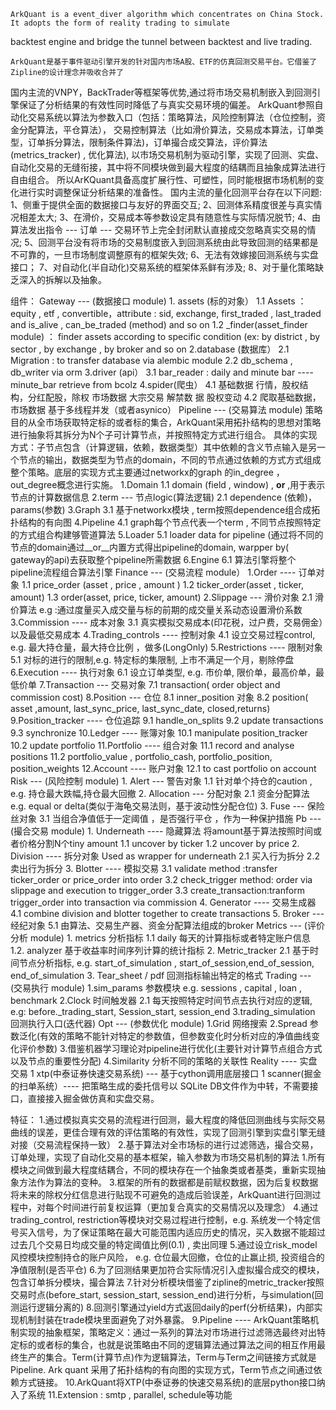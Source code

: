 
    ArkQuant is a event_diver algorithm which concentrates on China Stock. It adopts the form of reality trading to simulate
backtest engine and bridge the tunnel between backtest and live trading.

    ArkQuant是基于事件驱动引擎开发的针对国内市场A股、ETF的仿真回测交易平台。它借鉴了Zipline的设计理念并吸收合并了
国内主流的VNPY，BackTrader等框架等优势,通过将市场交易机制嵌入到回测引擎保证了分析结果的有效性同时降低了与真实交易环境的偏差。
    ArkQuant参照自动化交易系统以算法为参数入口（包括：策略算法，风险控制算法（仓位控制，资金分配算法，平仓算法），
交易控制算法（比如滑价算法，交易成本算法，订单类型，订单拆分算法，限制条件算法)，订单撮合成交算法，评价算法(metrics_tracker) ,
优化算法), 以市场交易机制为驱动引擎，实现了回测、实盘、自动化交易的无缝衔接，其中将不同模块做到最大程度的结耦而且抽象成算法进行自由组合。
所以ArKQuant具备高度扩展行性、可塑性，同时能根据市场机制的变化进行实时调整保证分析结果的准备性。
    国内主流的量化回测平台存在以下问题:  1、侧重于提供全面的数据接口与友好的界面交互;  2、回测体系精度很差与真实情况相差太大; 
3、在滑价，交易成本等参数设定具有随意性与实际情况脱节;  4、由算法发出指令 --- 订单 --- 交易环节上完全封闭默认直接成交忽略真实交易的情况; 
5、回测平台没有将市场的交易制度嵌入到回测系统由此导致回测的结果都是不可靠的，一旦市场制度调整原有的框架失效;  6、无法有效嫁接回测系统与实盘接口；
7、对自动化(半自动化)交易系统的框架体系鲜有涉及;  8、对于量化策略缺乏深入的拆解以及抽象。
    
组件：
    Gateway --- (数据接口 module)
        1. assets (标的对象）
            1.1	Assets ：equity , etf , convertible，attribute : sid, exchange, first_traded , 		last_traded  and is_alive , can_be_traded (method) and so on 
            1.2 	_finder(asset_finder module) ： finder assets according to specific condition 		(ex: by district , by sector , by exchange , by broker and so on 
        2.database (数据库） 
            2.1	Migration : to transfer database via alembic module
            2.2 	db_schema , db_writer via orm 
        3.driver (api）
            3.1  bar_reader : daily and minute bar  ---- minute_bar retrieve from bcolz
            4.spider(爬虫）
            4.1 基础数据 行情，股权结构，分红配股，除权 市场数据 大宗交易 解禁数		据 股权变动
            4.2 爬取基础数据，市场数据 基于多线程并发（或者asynico）
    Pipeline --- (交易算法 module)
        策略目的从全市场获取特定标的或者标的集合，ArkQuant采用拓扑结构的思想对策略进行抽象将其拆分为N个子可计算节点，并按照特定方式进行组合。
    具体的实现方式：子节点包含（计算逻辑，依赖，数据类型）其中依赖的含义节点输入是另一个节点的输出，数据类型为节点的domain，不同的节点通过依赖的方式方式组成整个策略。底层的实现方式主要通过networkx的graph 的in_degree ，out_degree概念进行实施。
        1.Domain 
            1.1 domain (field , window) , __or__ ,用于表示节点的计算数据信息
        2.term --- 节点logic(算法逻辑)
            2.1 dependence (依赖)，params(参数) 
        3.Graph 
            3.1 基于networkx模块 , term按照dependence组合成拓扑结构的有向图
        4.Pipeline
            4.1 graph每个节点代表一个term , 不同节点按照特定的方式组合构建够管道算法
        5.Loader 
            5.1 loader data for pipeline (通过将不同的节点的domain通过__or__内置方式得出pipeline的domain,
            warpper by( gateway的api)去获取整个pipeline所需数据
        6.Engine 
            6.1 算法引擎将整个pipeline流程组合算法引擎
    Finance --- (交易流程 module）
        1.Order ---- 订单对象
            1.1  price_order (asset , price , amount )
            1.2  ticker_order(asset , ticker, amount)
            1.3  order(asset, price, ticker, amount)
        2.Slippage --- 滑价对象
            2.1  滑价算法 e.g :通过度量买入成交量与标的前期的成交量关系动态设置滑价系数
        3.Commission ---- 成本对象
            3.1  真实模拟交易成本(印花税，过户费，交易佣金）以及最低交易成本
        4.Trading_controls ---- 控制对象
            4.1  设立交易过程control, e.g. 最大持仓量，最大持仓比例 ，做多(LongOnly) 
        5.Restrictions ---- 限制对象
            5.1  对标的进行的限制,e.g. 特定标的集限制, 上市不满足一个月，剔除停盘
        6.Execution ---- 执行对象
            6.1  设立订单类型, e.g. 市价单, 限价单，最高价单，最低价单
        7.Transaction --- 交易对象
            7.1  transaction( order object and commission cost) 
        8.Position --- 仓位
            8.1  inner_position 对象
            8.2  position( asset ,amount, last_sync_price, last_sync_date, closed,returns)
        9.Position_tracker ---- 仓位追踪
            9.1  handle_on_splits
            9.2  update transactions
            9.3  synchronize 
        10.Ledger ---- 账簿对象
            10.1  manipulate position_tracker 
            10.2  update portfolio 
        11.Portfolio ---- 组合对象
            11.1  record and analyse positions 
            11.2  portfolio_value , portfolio_cash, portfolio_position, position_weights 
        12.Account ---- 账户对象
            12.1  to cast portfolio on account
    Risk --- (风险控制 module)
        1.	 Alert --- 警告对象
            1.1  针对单个持仓的caution , e.g. 持仓最大跌幅,持仓最大回撤
        2.  Allocation --- 分配对象
            2.1  资金分配算法 e.g.  equal or delta(类似于海龟交易法则，基于波动性分配仓位)
        3.  Fuse  --- 保险丝对象
            3.1  当组合净值低于一定阈值 ，是否强行平仓 ，作为一种保护措施
    Pb --- (撮合交易 module)
        1.	Underneath ---- 隐藏算法
            将amount基于算法按照时间或者价格分割N个tiny amount
            1.1  uncover by ticker 
            1.2	 uncover by price 
        2.	Division ---- 拆分对象
            Used as wrapper for underneath
            2.1  买入行为拆分
            2.2  卖出行为拆分
        3.	Blotter ---- 模拟交易
            3.1	 validate method :transfer ticker_order or price_order into order
            3.2	 check_trigger method: order via slippage and execution to trigger_order
            3.3  create_transaction:tranform trigger_order into transaction via commission
        4.	Generator ---- 交易生成器
            4.1 	combine division and blotter together to create transactions
        5. 	Broker --- 经纪对象
            5.1  由算法、交易生产器、资金分配算法组成的broker 
    Metrics --- (评价分析 module)
        1. metrics 分析指标 
            1.1  daily  每天的计算指标或者特定账户信息
            1.2.  analyzer 基于收益率时间序列计算的统计指标
        2. Metric_tracker 
            2.1  基于时间节点分析指标, e.g. start_of_simulation , start_of_session,end_of_session, end_of_simulation 
        3. Tear_sheet / pdf  回测指标输出特定的格式 
    Trading --- (交易执行 module)
        1.sim_params 参数模块 e.g. sessions , capital , loan , benchmark 
        2.Clock 时间触发器 
            2.1  每天按照特定时间节点去执行对应的逻辑, e.g:  before._trading_start, Session_start, session_end 
        3.trading_simulation 回测执行入口(迭代器)
    Opt --- (参数优化 module)
        1.Grid 网络搜索
        2.Spread 参数泛化(有效的策略不能针对特定的参数值，但参数变化时分析对应的净值曲线变化评价参数)
        3.借鉴机器学习理论对pipeline进行优化(主要针对计算节点组合方式以及节点的重要性分配)
        4.Similarity 分析不同的策略的关联性
    Reality ---- 实盘交易
        1  xtp(中泰证券快速交易系统) --- 基于cython调用底层接口
        1  scanner(掘金的扫单系统）---- 把策略生成的委托信号以 SQLite DB文件作为中转，不需要接口，直接接入掘金做仿真和实盘交易。

特征：
    1.通过模拟真实交易的流程进行回测，最大程度的降低回测曲线与实际交易曲线的误差，更佳合理有效的评估策略的有效性，实现了回测引擎到实盘引擎无缝对接（交易流程保持一致）
    2.基于算法对全市场标的进行过滤筛选，撮合交易，订单处理，实现了自动化交易的基本框架，输入参数为市场交易机制的算法
    1.所有模块之间做到最大程度结耦合，不同的模块存在一个抽象类或者基类，重新实现抽象方法作为算法的变种。
    3.框架的所有的数据都是前赋权数据，因为后复权数据将未来的除权分红信息进行贴现不可避免的造成后验误差，ArkQuant进行回测过程中，对每个时间进行前复权运算（更加复合真实的交易情况以及理念）
    4.通过trading_control, restriction等模块对交易过程进行控制，e.g. 系统发一个特定信号买入信号，为了保证策略在最大可能范围内适应历史的情况，买入数据不能超过过去几个交易日均成交量的特定阈值比例(0.1) , 卖出同理
    5.通过设立risk_model 风控模块控制持仓的账户风险， e.g. 仓位最大回撤，仓位的止赢止损, 投资组合的净值限制(是否平仓)
    6.为了回测结果更加符合实际情况引入虚拟撮合成交的模块，包含订单拆分模块，撮合算法
    7.针对分析模块借鉴了zipline的metric_tracker按照交易时点(before_start, session_start, session_end)进行分析，与simulation(回测运行逻辑分离的)
    8.回测引擎通过yield方式返回daily的perf(分析结果)，内部实现机制封装在trade模块里面避免了对外暴露。
    9.Pipeline ---- ArkQuant策略机制实现的抽象框架，策略定义：通过一系列的算法对市场进行过滤筛选最终对出特定标的或者标的集合，也就是说策略由不同的逻辑算法通过算法之间的相互作用最终生产的集合。Term(计算节点)作为逻辑算法，Term与Term之间链接方式就是Pipeline. Ark quant 采用了拓扑结构的有向图的实现方式，Term节点之间通过依赖方式链接。
    10.ArkQuant将XTP(中泰证券的快速交易系统)的底层python接口纳入了系统
    11.Extension : smtp , parallel, schedule等功能





